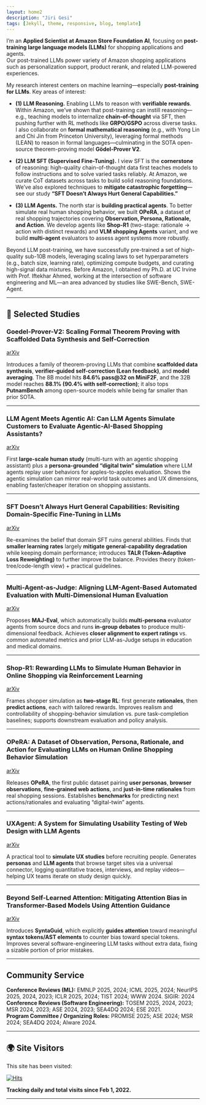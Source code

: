 ```yaml
---
layout: home2
description: "Jiri Gesi"
tags: [Jekyll, theme, responsive, blog, template]
---
```


I’m an **Applied Scientist at Amazon Store Foundation AI**, focusing on **post-training large language models (LLMs)** for shopping applications and agents.  
Our post-trained LLMs power variety of Amazon shopping applications such as personalization support, product rerank, and related LLM-powered experiences.

My research interest centers on machine learning—especially **post-training for LLMs**. Key areas of interest:

- **(1) LLM Reasoning.** Enabling LLMs to reason with **verifiable rewards**. Within Amazon, we’ve shown that post-training can instill reasoning—e.g., teaching models to internalize **chain-of-thought** via SFT, then pushing further with RL methods like **GRPO/GSPO** across diverse tasks. I also collaborate on **formal mathematical reasoning** (e.g., with Yong Lin and Chi Jin from Princeton University), leveraging formal methods (LEAN) to reason in formal languages—culminating in the SOTA open-source theorem-proving model **Gödel-Prover V2**.

- **(2) LLM SFT (Supervised Fine-Tuning).** I view SFT is the **cornerstone** of reasoning: high-quality chain-of-thought data first teaches models to follow instructions and to solve varied tasks reliably. At Amazon, we curate CoT datasets across tasks to build solid reasoning foundations. We’ve also explored techniques to **mitigate catastrophic forgetting**—see our study **“SFT Doesn’t Always Hurt General Capabilities.”**

- **(3) LLM Agents.** The north star is **building practical agents**. To better simulate real human shopping behavior, we built **OPeRA**, a dataset of real shopping trajectories covering **Observation, Persona, Rationale, and Action**. We develop agents like **Shop-R1** (two-stage: rationale → action with distinct rewards) and **VLM shopping Agents** variant, and we build **multi-agent** evaluators to assess agent systems more robustly.

Beyond LLM post-training, we have successfully pre-trained a set of high-quality sub-10B models, leveraging scaling laws to set hyperparameters (e.g., batch size, learning rate), optimizing compute budgets, and curating high-signal data mixtures. Before Amazon, I obtained my Ph.D. at UC Irvine with Prof. Iftekhar Ahmed, working at the intersection of software engineering and ML—an area advanced by studies like SWE-Bench, SWE-Agent.


---

## 📑 Selected Studies

### Goedel-Prover-V2: Scaling Formal Theorem Proving with Scaffolded Data Synthesis and Self-Correction
[arXiv](https://arxiv.org/abs/2508.03613)

Introduces a family of theorem-proving LLMs that combine **scaffolded data synthesis**, **verifier-guided self-correction (Lean feedback)**, and **model averaging**. The 8B model hits **84.6% pass@32 on MiniF2F**, and the 32B model reaches **88.1% (90.4% with self-correction)**; it also tops **PutnamBench** among open-source models while being far smaller than prior SOTA.

---

### LLM Agent Meets Agentic AI: Can LLM Agents Simulate Customers to Evaluate Agentic-AI-Based Shopping Assistants?
[arXiv](https://arxiv.org/abs/2509.21501)

First **large-scale human study** (multi-turn with an agentic shopping assistant) plus a **persona-grounded “digital twin” simulation** where LLM agents replay user behaviors for apples-to-apples evaluation. Shows the agentic simulation can mirror real-world task outcomes and UX dimensions, enabling faster/cheaper iteration on shopping assistants.

---

### SFT Doesn’t Always Hurt General Capabilities: Revisiting Domain-Specific Fine-Tuning in LLMs
[arXiv](https://arxiv.org/abs/2509.20758)

Re-examines the belief that domain SFT ruins general abilities. Finds that **smaller learning rates** largely **mitigate general-capability degradation** while keeping domain performance; introduces **TALR (Token-Adaptive Loss Reweighting)** to further improve the balance. Provides theory (token-tree/code-length view) + practical guidelines. 

---

### Multi-Agent-as-Judge: Aligning LLM-Agent-Based Automated Evaluation with Multi-Dimensional Human Evaluation
[arXiv](https://arxiv.org/abs/2507.21028)

Proposes **MAJ-Eval**, which automatically builds **multi-persona** evaluator agents from source docs and runs **in-group debates** to produce multi-dimensional feedback. Achieves **closer alignment to expert ratings** vs. common automated metrics and prior LLM-as-Judge setups in education and medical domains.

---

### Shop-R1: Rewarding LLMs to Simulate Human Behavior in Online Shopping via Reinforcement Learning
[arXiv](https://arxiv.org/abs/2507.17842)

Frames shopper simulation as **two-stage RL**: first generate **rationales**, then **predict actions**, each with tailored rewards. Improves realism and controllability of shopping-behavior simulation vs. pure task-completion baselines; supports downstream evaluation and policy analysis.

---

### OPeRA: A Dataset of Observation, Persona, Rationale, and Action for Evaluating LLMs on Human Online Shopping Behavior Simulation
[arXiv](https://arxiv.org/abs/2506.05606)

Releases **OPeRA**, the first public dataset pairing **user personas**, **browser observations**, **fine-grained web actions**, and **just-in-time rationales** from real shopping sessions. Establishes **benchmarks** for predicting next actions/rationales and evaluating “digital-twin” agents. 


---

### UXAgent: A System for Simulating Usability Testing of Web Design with LLM Agents
[arXiv](https://arxiv.org/abs/2504.09407) 

A practical tool to **simulate UX studies** before recruiting people. Generates **personas** and **LLM agents** that browse target sites via a universal connector, logging quantitative traces, interviews, and replay videos—helping UX teams iterate on study design quickly.

---

### Beyond Self-Learned Attention: Mitigating Attention Bias in Transformer-Based Models Using Attention Guidance
[arXiv](https://arxiv.org/abs/2402.16790)

Introduces **SyntaGuid**, which explicitly **guides attention** toward meaningful **syntax tokens/AST elements** to counter bias toward special tokens. Improves several software-engineering LLM tasks without extra data, fixing a sizable portion of prior mistakes.


---

## Community Service  

**Conference Reviews (ML):** EMNLP 2025, 2024; ICML 2025, 2024; NeurIPS 2025, 2024, 2023; ICLR 2025, 2024; TIST 2024; WWW 2024. SIGIR: 2024 
**Conference Reviews (Software Engineering):** TOSEM 2025, 2024, 2023; MSR 2024, 2023; ASE 2024, 2023; SEA4DQ 2024; ESE 2021.  
**Program Committee / Organizing Roles:** PROMISE 2025; ASE 2024; MSR 2024; SEA4DQ 2024; AIware 2024.
 

---

## 🌍 Site Visitors  

This site has been visited:  

[![Hits](https://hits.seeyoufarm.com/api/count/incr/badge.svg?url=https%3A%2F%2Fjirigesi.github.io&count_bg=%2379C83D&title_bg=%23555555&icon=&icon_color=%23E7E7E7&title=Visitors&edge_flat=false)](https://hits.seeyoufarm.com)  

**Tracking daily and total visits since Feb 1, 2022.**

---
